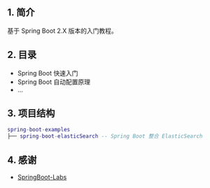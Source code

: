 ## 1. 简介
基于 Spring Boot 2.X 版本的入门教程。
## 2. 目录
- Spring Boot 快速入门
- Spring Boot 自动配置原理
- ...
## 3. 项目结构
``` lua
spring-boot-examples
├── spring-boot-elasticSearch -- Spring Boot 整合 ElasticSearch
```
## 4. 感谢
- [SpringBoot-Labs](https://github.com/YunaiV/SpringBoot-Labs)